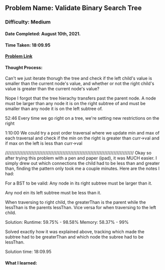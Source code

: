 ## Problem Name: Validate Binary Search Tree
### Difficulty: Medium
#### Date Completed: August 10th, 2021.
#### Time Taken: 18:09.95 
#### [Problem Link](https://leetcode.com/problems/validate-binary-search-tree/)

#### Thought Process:
Can't we just iterate thorugh the tree and check if the left child's value is smaller than the current node's value, and whether or not
the right child's value is greater than the current node's value?

Nope I forgot that the tree hierachy transfers past the parent node. A node must be larger than any node it is on the right subtree of
and must be smaller than any node it is on the left subtree of.

52:46
Every time we go right on a tree, we're setting new restrictions on the right 

1:10:00
We could try a post order traversal where we update min and max of each traversal and check if the min on the right is greater than curr->val
and if max on the left is less than curr->val

///////////////////////////////////////////////////////////////////////////////////
Okay so after trying this problem with a pen and paper (ipad), it was MUCH easier. I simply drew out which connections the child had to be less than and greater than, finding the pattern only took me a couple minutes. Here are the notes I had:


For a BST to be valid:
Any node in its right subtree must be larger than it.

Any nod ein its left subtree must be less than it.

When traversing to right child, the greaterThan is the parent while the lessThan is the parents lessThan. Vice versa for when traversing to the left child.


Solution:
Runtime: 59.75% - 98.58%
Memory: 58.37% - 99%

Solved exactly how it was explained above, tracking which made the subtree had to be greaterThan and which node the subree had to be lessThan.

Solution time:
18:09.95
#### What I learned: 
